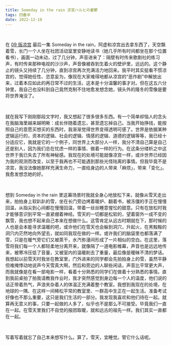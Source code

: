 ```yaml
---
title: Someday in the rain 涼宮ハルヒの憂鬱
tags: 四叠半
date: 2022-12-10
---
```


<br/>

在 [09 版凉宫](https://movie.douban.com/subject/21348026/) 最后一集 Someday in the rain，阿虚和凉宫出去拿东西了，天空飘着雪，长门一个人坐在社团活动室里安静地读书（她几乎所有时间都坐在那个位置看书），画面一动未动，过了几分钟，声音进来了：隔壁有时传来歌剧社的练习声，有时传来那种电视的沙沙声，声音像被吞到生着火的壁炉里，远远的。这个静止的镜头又持续了几分钟，直到凉宫再次充满活力地回来。我平时其实挺看不惯凉宫的，觉得她任性、恣意妄为，像现在大家难得地都从凉宫的“恶作剧”中解放出来，过着本应如此的再日常不过的生活，这本是十分温馨的事才对。但在这五六分钟里，我自己也没料到自己竟然克制不住地愈发想念她，镜头外的隆冬的雪像是要将世界淹没了。

<br/>

就在我写下刚刚那段文字时，我又想起了很多很多东西。有一个简单却恼人的念头在我脑海里越来越明晰：成长伴随着遗忘，甚至遗忘掉自己。当我开始挣钱，能按照自己的意愿买想买的东西时，我渐渐觉得世界变得透明可感了。世界是依据某种逻辑运行的，资本的逻辑、社会的逻辑、情感的逻辑、道德的逻辑等等，我已经十分适应它，我就是它的一个例子，同世界上大部分人一样，我分不清自己算是自己还是别人，因为我们总在忧虑一样的事情、做着一样的行为。在这条分缕析之中这世界于我已失去了所有神秘感。我现在的处境可能就像凉宫一样，或许世界已经因为我的观测而改变，以至于我再也不可能遇到那些光怪陆离的事情。但我毕竟不是凉宫，我没法像她那样充满生命力，一直给身边的人带来「麻烦」，带来「变化」。我愈发想念她的好。

<br/>

想到 Someday in the rain 里这幕场景时我就全身心地放松下来，就像从雪天走出来，拍拍身上软趴趴的雪，坐在长门旁边烤着暖炉、翻着书，被冻僵的手正在慢慢回温，从指尖到心间都在慢慢回温，带着一丝丝睡意惺忪的甜意。只有在放松时我才能够意识到平常一直紧绷着神经。雪天的一切都是松软的，望着窗外一成不变的飘雪，我也想不起来自己本来在想做什么。这雪肯定从远古时期就在下，那时候的人也是会本能寻求温暖的吧，或许他们在雪天也会躲到洞穴，升起火，在黑黢黢的洞穴内茫然地向外望去，就如同我现在做的一样。或许我们的脑袋里也都落满了雪，只是在暖气旁它们又被蒸干，水汽弥漫间形成了一片相似的空白。在这里，落雪将我们每一个人都轻柔地分离开来，就像隔了一道电影帷幕，声音也是远远地传来，被寒冷压低了音量，又被室内的温暖削去了重量，最后像是暧昧不清的梦话。我想起以前雪天时我坐在教室里，门外进来的同学都会先拍拍身上的雪，虽然平静但难掩悸动地说声今天雪真大啊，然后和旁边的人聊些闲话，声音比平常更大声，而我就像是在看一部电影一样，看着十分熟悉的同学们在做着十分熟悉的事情。直到我前桌拍了拍我请教我作业时，我才突然感觉到身边每一个人的温度，他们说的话正带着热气，声浪夹杂着人的体温正充满着整个教室。我想到我现在的处境，在地球的一隅、在这样一间稀松平常的教室里、一群高中生正在一起生活。准备考试好像也不那么重要，这只是我们生活的一部分。我发现我喜欢和他们待在一起。就算再无意义的事，只要一起做的人多了，似乎也不是那么不可接受。毕竟我们一直在一起。在雪天里我们不自觉的报团取暖，就和远古的祖先一样。我们其实一直都在一起。

<br/>

写着写着就忘了自己本来想写什么。算了。雪天，宜睡觉。管它什么话呢。

<br/>
